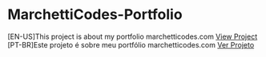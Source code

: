 # MarchettiCodes-Portfolio
[EN-US]This project is about my portfolio marchetticodes.com
<a href="https://matheuslmarchetti.github.io/MarchettiCodes-Portfolio/" target="_blank">View Project</a>
[PT-BR]Este projeto é sobre meu portfólio marchetticodes.com
<a href="https://matheuslmarchetti.github.io/MarchettiCodes-Portfolio/" target="_blank">Ver Projeto</a>

